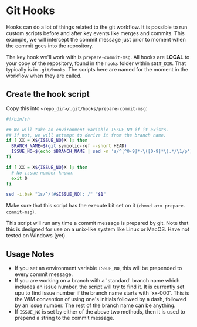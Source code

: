 # Git Hooks

Hooks can do a lot of things related to the git workflow. It is possible to run custom scripts before and after key events
like merges and commits. This example, we will intercept the commit message just prior to moment when the commit goes into
the repository.

The key hook we'll work with is `prepare-commit-msg`.  All hooks are **LOCAL** to your copy of the repository, found in
the `hooks` folder within `$GIT_DIR`.  That typically is in `.git/hooks`.  The scripts here are named for the moment in the
workflow when they are called.

## Create the hook script

Copy this into `<repo_dir>/.git/hooks/prepare-commit-msg`:

```sh
#!/bin/sh

## We will take an environment variable ISSUE_NO if it exists.
## If not, we will attempt to derive it from the branch name. 
if [ XX = X${ISSUE_NO}X ]; then
  BRANCH_NAME=$(git symbolic-ref --short HEAD)
  ISSUE_NO=$(echo $BRANCH_NAME | sed -n 's/^[^0-9]*-\([0-9]*\).*/\1/p')
fi

if [ XX = X${ISSUE_NO}X ]; then
  # No issue number known. 
  exit 0
fi

sed -i.bak "1s/^/[#$ISSUE_NO]: /" "$1"
```

Make sure that this script has the execute bit set on it (`chmod a+x prepare-commit-msg`).

This script will run any time a commit message is prepared by git. Note that this is designed for use on a unix-like system like
Linux or MacOS.  Have not tested on Windows (yet).

## Usage Notes

* If you set an environment variable `ISSUE_NO`, this will be prepended to every commit message.
* If you are working on a branch with a 'standard' branch name which includes an issue number, the script will try to find it. It is
  currently set upu to find issue number if the branch name starts with 'xx-000'. This is the WIM convention of using one's initials followed
  by a dash, followed by an issue number.  The rest of the branch name can be anything.
* If `ISSUE_NO` is set by either of the above two methods, then it is used to prepend a string to the commit message.
